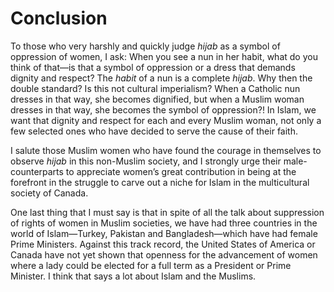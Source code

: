 Conclusion
==========

To those who very harshly and quickly judge *hijab* as a symbol of
oppression of women, I ask: When you see a nun in her habit, what do you
think of that—is that a symbol of oppression or a dress that demands
dignity and respect? The *habit* of a nun is a complete *hijab*. Why
then the double standard? Is this not cultural imperialism? When a
Catholic nun dresses in that way, she becomes dignified, but when a
Muslim woman dresses in that way, she becomes the symbol of oppression?!
In Islam, we want that dignity and respect for each and every Muslim
woman, not only a few selected ones who have decided to serve the cause
of their faith.

I salute those Muslim women who have found the courage in themselves to
observe *hijab* in this non-Muslim society, and I strongly urge their
male-counterparts to appreciate women’s great contribution in being at
the forefront in the struggle to carve out a niche for Islam in the
multicultural society of Canada.

One last thing that I must say is that in spite of all the talk about
suppression of rights of women in Muslim societies, we have had three
countries in the world of Islam—Turkey, Pakistan and Bangladesh—which
have had female Prime Ministers. Against this track record, the United
States of America or Canada have not yet shown that openness for the
advancement of women where a lady could be elected for a full term as a
President or Prime Minister. I think that says a lot about Islam and the
Muslims.


